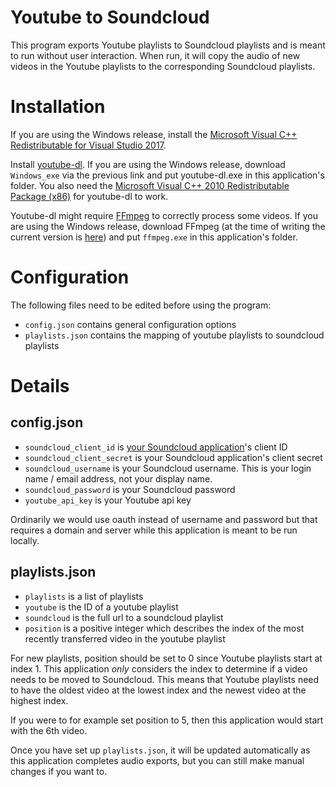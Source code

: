 # Youtube to Soundcloud
This program exports Youtube playlists to Soundcloud playlists and is meant to run without user interaction. When run, it will copy the audio of new videos in the Youtube playlists to the corresponding Soundcloud playlists.

# Installation
If you are using the Windows release, install the [Microsoft Visual C++ Redistributable for Visual Studio 2017](https://go.microsoft.com/fwlink/?LinkId=746572).

Install [youtube-dl](https://rg3.github.io/youtube-dl/download.html). If you are using the Windows release, download `Windows_exe` via the previous link and put youtube-dl.exe in this application's folder. You also need the [Microsoft Visual C++ 2010 Redistributable Package (x86)](https://www.microsoft.com/en-US/download/details.aspx?id=5555) for youtube-dl to work.

Youtube-dl might require [FFmpeg](https://ffmpeg.org/download.html) to correctly process some videos. If you are using the Windows release, download FFmpeg (at the time of writing the current version is [here](http://ffmpeg.zeranoe.com/builds/win64/static/ffmpeg-3.3.2-win64-static.zip)) and put `ffmpeg.exe` in this application's folder.

# Configuration
The following files need to be edited before using the program:
* `config.json` contains general configuration options
* `playlists.json` contains the mapping of youtube playlists to soundcloud playlists

# Details
## config.json
* `soundcloud_client_id` is [your Soundcloud application](https://soundcloud.com/you/apps)'s client ID
* `soundcloud_client_secret` is your Soundcloud application's client secret
* `soundcloud_username` is your Soundcloud username. This is your login name / email address, not your display name.
* `soundcloud_password` is your Soundcloud password
* `youtube_api_key` is your Youtube api key

Ordinarily we would use oauth instead of username and password but that requires a domain and server while this application is meant to be run locally.

## playlists.json
* `playlists` is a list of playlists
* `youtube` is the ID of a youtube playlist
* `soundcloud` is the full url to a soundcloud playlist
* `position` is a positive integer which describes the index of the most recently transferred video in the youtube playlist

For new playlists, position should be set to 0 since Youtube playlists start at index 1. This application *only* considers the index to determine if a video needs to be moved to Soundcloud. This means that Youtube playlists need to have the oldest video at the lowest index and the newest video at the highest index.

If you were to for example set position to 5, then this application would start with the 6th video.

Once you have set up `playlists.json`, it will be updated automatically as this application completes audio exports, but you can still make manual changes if you want to.
